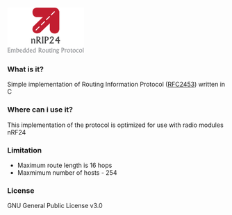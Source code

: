 ![logo](https://raw.githubusercontent.com/Ursadon/nRIP24/master/docs/nRIP24_logo.png)
### What is it?
Simple implementation of Routing Information Protocol ([RFC2453](https://tools.ietf.org/html/rfc2453)) written in C
### Where can i use it?
This implementation of the protocol is optimized for use with radio modules nRF24
### Limitation
* Maximum route length is 16 hops
* Maxmimum number of hosts - 254
### License
 GNU General Public License v3.0